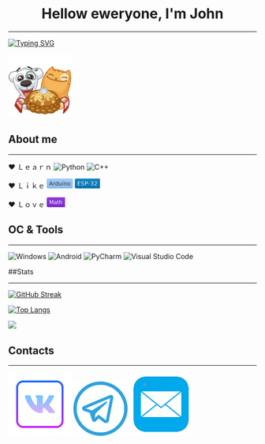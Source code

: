 <h1 align="center"> Hellow eweryone, I'm John </h1>

___
[![Typing SVG](https://readme-typing-svg.herokuapp.com?font=Fira+Code&pause=2500&center=true&vCenter=true&width=500&lines=I'm+an+IT+student+from+Tyumen%2C+Russia)](https://git.io/typing-svg)

![i](Hi2.png)

## About me 
___

♥ Ｌｅａｒｎ   ![Python](https://img.shields.io/badge/python-3670A0?style=for-the-badge&logo=python&logoColor=ffdd54)  ![C++](https://img.shields.io/badge/c++-%2300599C.svg?style=for-the-badge&logo=c%2B%2B&logoColor=white)

♥ Ｌｉｋｅ <svg xmlns="http://www.w3.org/2000/svg" xmlns:xlink="http://www.w3.org/1999/xlink" width="53" height="20" role="img" aria-label="Arduino"><title>Arduino</title><linearGradient id="s" x2="0" y2="100%"><stop offset="0" stop-color="#bbb" stop-opacity=".1"/><stop offset="1" stop-opacity=".1"/></linearGradient><clipPath id="r"><rect width="53" height="20" rx="3" fill="#fff"/></clipPath><g clip-path="url(#r)"><rect width="0" height="20" fill="#9cf"/><rect x="0" width="53" height="20" fill="#9cf"/><rect width="53" height="20" fill="url(#s)"/></g><g fill="#fff" text-anchor="middle" font-family="Verdana,Geneva,DejaVu Sans,sans-serif" text-rendering="geometricPrecision" font-size="110"><text aria-hidden="true" x="265" y="150" fill="#ccc" fill-opacity=".3" transform="scale(.1)" textLength="430">Arduino</text><text x="265" y="140" transform="scale(.1)" fill="#333" textLength="430">Arduino</text></g></svg> <svg xmlns="http://www.w3.org/2000/svg" xmlns:xlink="http://www.w3.org/1999/xlink" width="51" height="20" role="img" aria-label="ESP-32"><title>ESP-32</title><linearGradient id="s" x2="0" y2="100%"><stop offset="0" stop-color="#bbb" stop-opacity=".1"/><stop offset="1" stop-opacity=".1"/></linearGradient><clipPath id="r"><rect width="51" height="20" rx="3" fill="#fff"/></clipPath><g clip-path="url(#r)"><rect width="0" height="20" fill="#007ec6"/><rect x="0" width="51" height="20" fill="#007ec6"/><rect width="51" height="20" fill="url(#s)"/></g><g fill="#fff" text-anchor="middle" font-family="Verdana,Geneva,DejaVu Sans,sans-serif" text-rendering="geometricPrecision" font-size="110"><text aria-hidden="true" x="255" y="150" fill="#010101" fill-opacity=".3" transform="scale(.1)" textLength="410">ESP-32</text><text x="255" y="140" transform="scale(.1)" fill="#fff" textLength="410">ESP-32</text></g></svg>

♥ Ｌｏｖｅ <svg xmlns="http://www.w3.org/2000/svg" xmlns:xlink="http://www.w3.org/1999/xlink" width="37" height="20" role="img" aria-label="Math"><title>Math</title><linearGradient id="s" x2="0" y2="100%"><stop offset="0" stop-color="#bbb" stop-opacity=".1"/><stop offset="1" stop-opacity=".1"/></linearGradient><clipPath id="r"><rect width="37" height="20" rx="3" fill="#fff"/></clipPath><g clip-path="url(#r)"><rect width="0" height="20" fill="blueviolet"/><rect x="0" width="37" height="20" fill="blueviolet"/><rect width="37" height="20" fill="url(#s)"/></g><g fill="#fff" text-anchor="middle" font-family="Verdana,Geneva,DejaVu Sans,sans-serif" text-rendering="geometricPrecision" font-size="110"><text aria-hidden="true" x="185" y="150" fill="#010101" fill-opacity=".3" transform="scale(.1)" textLength="270">Math</text><text x="185" y="140" transform="scale(.1)" fill="#fff" textLength="270">Math</text></g></svg>


## OC & Tools
___

![Windows](https://img.shields.io/badge/Windows-0078D6?style=for-the-badge&logo=windows&logoColor=white) ![Android](https://img.shields.io/badge/Android-3DDC84?style=for-the-badge&logo=android&logoColor=white) 
![PyCharm](https://img.shields.io/badge/pycharm-143?style=for-the-badge&logo=pycharm&logoColor=black&color=black&labelColor=green) ![Visual Studio Code](https://img.shields.io/badge/Visual%20Studio%20Code-0078d7.svg?style=for-the-badge&logo=visual-studio-code&logoColor=white)

##Stats
___

[![GitHub Streak](http://github-readme-streak-stats.herokuapp.com?user=J0hnLenin&theme=tokyonight_duo)](https://git.io/streak-stats)

[![Top Langs](https://github-readme-stats.vercel.app/api/top-langs/?username=J0hnLenin&layout=compact)](https://github.com/anuraghazra/github-readme-stats)

![](https://komarev.com/ghpvc/?username=J0hnLenin)

## Сontacts
___

[![i](vk4.png)](https://vk.com/j0hn_lenin) [![i](tg2.png)](https://t.me/J0hn_Lenin) <a href="mailto:ziziz123ziziz@gmail.com"><img src="ml.png"></a>
